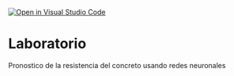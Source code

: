 [![Open in Visual Studio Code](https://classroom.github.com/assets/open-in-vscode-c66648af7eb3fe8bc4f294546bfd86ef473780cde1dea487d3c4ff354943c9ae.svg)](https://classroom.github.com/online_ide?assignment_repo_id=8018285&assignment_repo_type=AssignmentRepo)
# Laboratorio
Pronostico de la resistencia del concreto usando redes neuronales
